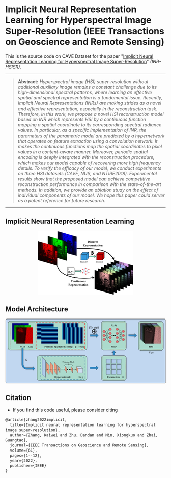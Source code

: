 
# Implicit Neural Representation Learning for Hyperspectral Image Super-Resolution (IEEE Transactions on Geoscience and Remote Sensing)
This is the source code on CAVE Dataset for the paper "[Implicit Neural Representation Learning for Hyperspectral Image Super-Resolution](https://ieeexplore.ieee.org/abstract/document/9991174)" *(INR-HSISR)*.


<hr />

> **Abstract:** *Hyperspectral image (HSI) super-resolution without additional auxiliary image remains a constant challenge due to its high-dimensional spectral patterns, where learning an effective spatial and spectral representation is a fundamental issue. Recently, Implicit Neural Representations (INRs) are making strides as a novel and effective representation, especially in the reconstruction task. Therefore, in this work, we propose a novel HSI reconstruction model based on INR which represents HSI by a continuous function mapping a spatial coordinate to its corresponding spectral radiance values. In particular, as a specific implementation of INR, the parameters of the parametric model are predicted by a hypernetwork that operates on feature extraction using a convolution network. It makes the continuous functions map the spatial coordinates to pixel values in a content-aware manner. Moreover, periodic spatial encoding is deeply integrated with the reconstruction procedure, which makes our model capable of recovering more high frequency details. To verify the efficacy of our model, we conduct experiments on three HSI datasets (CAVE, NUS, and NTIRE2018). Experimental results show that the proposed model can achieve competitive reconstruction performance in comparison with the state-of-the-art methods. In addition, we provide an ablation study on the effect of individual components of our model. We hope this paper could server as a potent reference for future research.* 
<hr />



## Implicit Neural Representation Learning

<p align = "center">    
<img  src="https://github.com/kaviezhang/INR-HSISR/blob/main/result/intro.png" width="300" />
</p>

## Model Architecture

<p align = "center">    
<img  src="https://github.com/kaviezhang/INR-HSISR/blob/main/result/inr.png" width="600" />
</p>



## Citation
- If you find this code useful, please consider citing
```
@article{zhang2022implicit,
  title={Implicit neural representation learning for hyperspectral image super-resolution},
  author={Zhang, Kaiwei and Zhu, Dandan and Min, Xiongkuo and Zhai, Guangtao},
  journal={IEEE Transactions on Geoscience and Remote Sensing},
  volume={61},
  pages={1--12},
  year={2022},
  publisher={IEEE}
}
```
